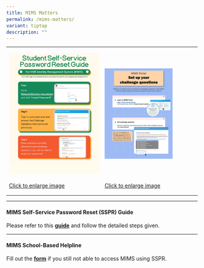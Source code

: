 ```yaml
---
title: MIMS Matters
permalink: /mims-matters/
variant: tiptap
description: ""
---
```

<table style="minWidth: 50px">
<colgroup>
<col>
<col>
</colgroup>
<tbody>
<tr>
<td rowspan="1" colspan="1">
<p></p><a class="isomer-image-wrapper" href="/images/SSPR_Reset_Password.jpg"><img style="width: 100%" height="auto" width="100%" alt="" src="/images/SSPR_Reset_Password.jpg"></a>
</td>
<td rowspan="1" colspan="1">
<p></p><a class="isomer-image-wrapper" href="/images/SSPR_Setup_Questions.jpg"><img style="width: 75%;" height="auto" width="100%" alt="" src="/images/SSPR_Setup_Questions.jpg"></a>
</td>
</tr>
<tr>
<td rowspan="1" colspan="1">
<p><a href="/images/SSPR_Reset_Password.jpg" rel="noopener nofollow" target="_blank">Click to enlarge image</a>
</p>
</td>
<td rowspan="1" colspan="1">
<p><a href="/images/SSPR_Setup_Questions.jpg" rel="noopener nofollow" target="_blank">Click to enlarge image</a>
</p>
</td>
</tr>
</tbody>
</table>
<hr>
<h4>MIMS Self-Service Password Reset (SSPR) Guide</h4>
<p>Please refer to this <strong><a href="/files/MIMS_SSPR_Guide.pdf" rel="noopener noreferrer nofollow" target="_blank">guide</a></strong> and
follow the detailed steps given.</p>
<hr>
<h4>MIMS School-Based Helpline</h4>
<p>Fill out the <strong><a href="https://go.gov.sg/frontier-formsg" rel="noopener noreferrer nofollow" target="_blank"><u>form</u></a></strong> if
you still not able to access MIMS using SSPR.</p>
<p></p>